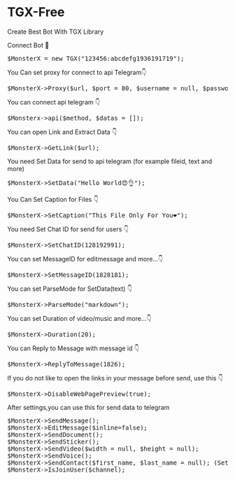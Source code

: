 # TGX-Free
Create Best Bot With TGX Library

<html>



<bold>Connect Bot 🔘</bold>
<pre>$MonsterX = new TGX("123456:abcdefg1936191719"); </pre>

<bold> You Can set proxy for connect to api Telegram👇</bold>
<pre>$MonsterX->Proxy($url, $port = 80, $username = null, $password = null, $type = 'HTTP');</pre>

<bold> You can connect api telegram 👇 </bold>
<pre>$Monsterx->api($method, $datas = []);</pre>

<bold> You can open Link and Extract Data 👇 </bold>
<pre>$MonsterX->GetLink($url);</pre>

<bold>You need Set Data for send to api telegram (for example fileid, text and more)


<pre>$MonsterX->SetData("Hello World😍👌");</pre>

<bold>You Can Set Caption for Files 👇</bold>
<pre>$MonsterX->SetCaption("This File Only For You❤");</pre>

<bold>You need Set Chat ID for send for users 👇 </bold>
<pre>$MonsterX->SetChatID(128192991);</pre>

<bold> You can set MessageID for editmessage and more...👇 </bold>
<pre>$MonsterX->SetMessageID(1828181);</pre>

<bold> You can set ParseMode for SetData(text) 👇 </bold>
<pre>$MonsterX->ParseMode("markdown");</pre>

<bold> You can set Duration of video/music and more...👇</bold>
<pre>$MonsterX->Duration(20);</pre>

<bold> You can Reply to Message with message id 👇 </bold>
<pre>$MonsterX->ReplyToMessage(1826);</pre>

<bold> If you do not like to open the links in your message before send, use this 👇 </bold>
<pre>$MonsterX->DisableWebPagePreview(true);</pre>

<bold> After settings,you can use this for send data to telegram<bold>
<pre>
$MonsterX->SendMessage();
$MonsterX->EditMessage($inline=false);
$MonsterX->SendDocument();
$MonsterX->SendSticker();
$MonsterX->SendVideo($width = null, $height = null);
$MonsterX->SendVoice();
$MonsterX->SendContact($first_name, $last_name = null); (SetData = phone_number)
$MonsterX->IsJoinUser($channel);

</pre>


</html>
